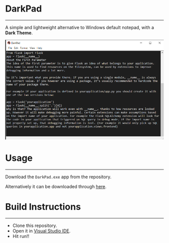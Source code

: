 # DarkPad
___
A simple and lightweight alternative to Windows default notepad, with a **Dark Theme**.


![](https://raw.githubusercontent.com/ssc134/DarkPad/master/Preview.png)

# Usage
___
Download the `DarkPad.exe` app from the repository.

Alternatively it can be downloaded through [here](https://github.com/ssc134/DarkPad/raw/master/DarkPad.exe).

# Build Instructions
___
* Clone this repository.
* Open it in [Visual Studio IDE](https://visualstudio.microsoft.com/).
* Hit run!!
